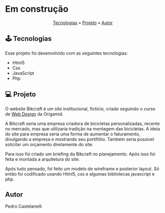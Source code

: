 # Em construção
<p align="center">
 <a href="#tecnologias">Tecnologias</a> •
 <a href="#projeto">Projeto</a> • 
 <a href="#autor">Autor</a>
</p>

## 🕹️ Tecnologias
Esse projeto foi desenvolvido com as seguintes tecnologias:
* Html5
* Css
* JavaScript
* Php

## 💻 Projeto
O website Bikcraft é um site institucional, fictício, criado seguindo o curso de [Web Design](https://www.origamid.com/curso/web-design-completo/) da Origamid.

A Bikcraft seria uma empresa criadora de bicicletas personalizadas, recente no mercado, mas que utilizaria tradição na montagem das bicicletas. A ideia do site para empresa seria uma forma de aumentar o faturamento, divulgando a empresa e mostrando seu portifólio. Também seria possível solicitar um orçamento diretamente do site.

Para isso foi criado um briefing da Bikcraft no planejamento. Após isso foi feita e montada a arquitetura do site.

Após tudo pensado, foi feito um modelo de wireframe e posterior layout. Só então foi codificado usando Html5, css e algumas bibliotecas javascript e php.

## Autor
Pedro Castelanelli
